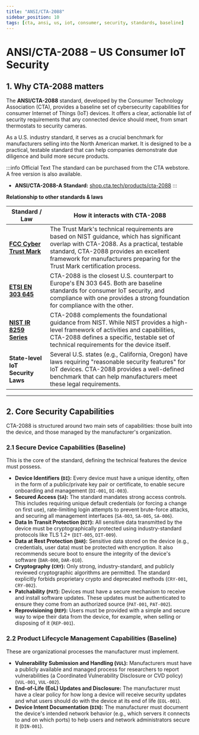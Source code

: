 ```yaml
---
title: "ANSI/CTA-2088"
sidebar_position: 10
tags: [cta, ansi, us, iot, consumer, security, standards, baseline]
---
```

# ANSI/CTA-2088 – US Consumer IoT Security

## 1. Why CTA-2088 matters

The **ANSI/CTA-2088** standard, developed by the Consumer Technology Association (CTA), provides a baseline set of cybersecurity capabilities for consumer Internet of Things (IoT) devices. It offers a clear, actionable list of security requirements that any connected device should meet, from smart thermostats to security cameras.

As a U.S. industry standard, it serves as a crucial benchmark for manufacturers selling into the North American market. It is designed to be a practical, testable standard that can help companies demonstrate due diligence and build more secure products.

:::info Official Text
The standard can be purchased from the CTA webstore. A free version is also available.

- **ANSI/CTA-2088-A Standard:** [shop.cta.tech/products/cta-2088][cta2088_std]
:::

**Relationship to other standards & laws**

| Standard / Law | How it interacts with CTA-2088 |
|---|---|
| **[FCC Cyber Trust Mark](./fcc-cyber-trust-mark-overview.md)** | The Trust Mark's technical requirements are based on NIST guidance, which has significant overlap with CTA-2088. As a practical, testable standard, CTA-2088 provides an excellent framework for manufacturers preparing for the Trust Mark certification process. |
| **[ETSI EN 303 645](../global/en303645-overview.md)** | CTA-2088 is the closest U.S. counterpart to Europe's EN 303 645. Both are baseline standards for consumer IoT security, and compliance with one provides a strong foundation for compliance with the other. |
| **[NIST IR 8259 Series](./nistir8259-overview.md)** | CTA-2088 complements the foundational guidance from NIST. While NIST provides a high-level framework of activities and capabilities, CTA-2088 defines a specific, testable set of technical requirements for the device itself. |
| **State-level IoT Security Laws** | Several U.S. states (e.g., California, Oregon) have laws requiring "reasonable security features" for IoT devices. CTA-2088 provides a well-defined benchmark that can help manufacturers meet these legal requirements. |

---

## 2. Core Security Capabilities

CTA-2088 is structured around two main sets of capabilities: those built into the device, and those managed by the manufacturer's organization.

### 2.1 Secure Device Capabilities (Baseline)

This is the core of the standard, defining the technical features the device must possess.

-   **Device Identifiers (`DI`):** Every device must have a unique identity, often in the form of a public/private key pair or certificate, to enable secure onboarding and management (`DI-001`, `DI-003`).
-   **Secured Access (`SA`):** The standard mandates strong access controls. This includes requiring unique default credentials (or forcing a change on first use), rate-limiting login attempts to prevent brute-force attacks, and securing all management interfaces (`SA-003`, `SA-005`, `SA-006`).
-   **Data In Transit Protection (`DIT`):** All sensitive data transmitted by the device must be cryptographically protected using industry-standard protocols like TLS 1.2+ (`DIT-005`, `DIT-009`).
-   **Data at Rest Protection (`DAR`):** Sensitive data stored on the device (e.g., credentials, user data) must be protected with encryption. It also recommends secure boot to ensure the integrity of the device's software (`DAR-000`, `DAR-010`).
-   **Cryptography (`CRY`):** Only strong, industry-standard, and publicly reviewed cryptographic algorithms are permitted. The standard explicitly forbids proprietary crypto and deprecated methods (`CRY-001`, `CRY-002`).
-   **Patchability (`PAT`):** Devices must have a secure mechanism to receive and install software updates. These updates must be authenticated to ensure they come from an authorized source (`PAT-001`, `PAT-002`).
-   **Reprovisioning (`REP`):** Users must be provided with a simple and secure way to wipe their data from the device, for example, when selling or disposing of it (`REP-001`).

### 2.2 Product Lifecycle Management Capabilities (Baseline)

These are organizational processes the manufacturer must implement.

-   **Vulnerability Submission and Handling (`VUL`):** Manufacturers must have a publicly available and managed process for researchers to report vulnerabilities (a Coordinated Vulnerability Disclosure or CVD policy) (`VUL-001`, `VUL-002`).
-   **End-of-Life (EoL) Updates and Disclosure:** The manufacturer must have a clear policy for how long a device will receive security updates and what users should do with the device at its end of life (`EOL-001`).
-   **Device Intent Documentation (`DIN`):** The manufacturer must document the device's intended network behavior (e.g., which servers it connects to and on which ports) to help users and network administrators secure it (`DIN-001`).

<!-- Citations -->
[cta2088_std]: https://shop.cta.tech/products/cta-2088 "ANSI/CTA-2088-A Standard" 